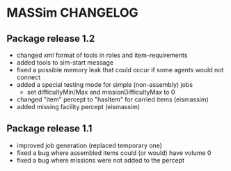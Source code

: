 # MASSim CHANGELOG

## Package release 1.2

* changed xml format of tools in roles and item-requirements
* added tools to sim-start message
* fixed a possible memory leak that could occur if some agents would not connect
* added a special testing mode for simple (non-assembly) jobs
  * set difficultyMin/Max and missionDifficultyMax to 0
* changed "item" percept to "hasItem" for carried items (eismassim)
* added missing facility percept (eismassim)

## Package release 1.1

* improved job generation (replaced temporary one)
* fixed a bug where assembled items could (or would) have volume 0
* fixed a bug where missions were not added to the percept

